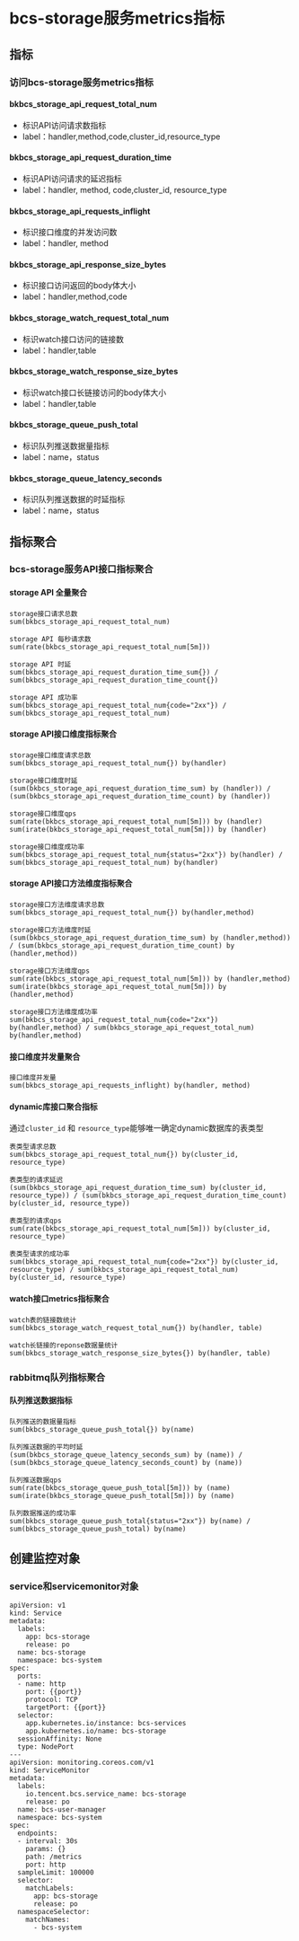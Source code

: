 # bcs-storage服务metrics指标

## 指标

### 访问bcs-storage服务metrics指标
####  bkbcs\_storage\_api\_request\_total\_num
* 标识API访问请求数指标
* label：handler,method,code,cluster_id,resource_type

#### bkbcs\_storage\_api\_request\_duration\_time
* 标识API访问请求的延迟指标
* label：handler, method, code,cluster_id, resource_type


#### bkbcs\_storage\_api\_requests\_inflight
* 标识接口维度的并发访问数
* label：handler, method

#### bkbcs\_storage\_api\_response\_size\_bytes 
* 标识接口访问返回的body体大小
* label：handler,method,code

#### bkbcs\_storage\_watch\_request\_total\_num 
* 标识watch接口访问的链接数
* label：handler,table

#### bkbcs\_storage\_watch\_response\_size\_bytes 
* 标识watch接口长链接访问的body体大小
* label：handler,table

#### bkbcs\_storage\_queue\_push\_total 
* 标识队列推送数据量指标
* label：name，status

#### bkbcs\_storage\_queue\_latency\_seconds
* 标识队列推送数据的时延指标
* label：name，status


## 指标聚合
### bcs-storage服务API接口指标聚合
#### storage API 全量聚合
```
storage接口请求总数
sum(bkbcs_storage_api_request_total_num)
 
storage API 每秒请求数
sum(rate(bkbcs_storage_api_request_total_num[5m]))
 
storage API 时延
sum(bkbcs_storage_api_request_duration_time_sum{}) / sum(bkbcs_storage_api_request_duration_time_count{})
 
storage API 成功率
sum(bkbcs_storage_api_request_total_num{code="2xx"}) / sum(bkbcs_storage_api_request_total_num)
```

#### storage API接口维度指标聚合
```
storage接口维度请求总数
sum(bkbcs_storage_api_request_total_num{}) by(handler)
 
storage接口维度时延
(sum(bkbcs_storage_api_request_duration_time_sum) by (handler)) / (sum(bkbcs_storage_api_request_duration_time_count) by (handler))
 
storage接口维度qps
sum(rate(bkbcs_storage_api_request_total_num[5m])) by (handler)
sum(irate(bkbcs_storage_api_request_total_num[5m])) by (handler)
 
storage接口维度成功率
sum(bkbcs_storage_api_request_total_num{status="2xx"}) by(handler) / sum(bkbcs_storage_api_request_total_num) by(handler)
``` 

#### storage API接口方法维度指标聚合
```
storage接口方法维度请求总数
sum(bkbcs_storage_api_request_total_num{}) by(handler,method)

storage接口方法维度时延
(sum(bkbcs_storage_api_request_duration_time_sum) by (handler,method)) / (sum(bkbcs_storage_api_request_duration_time_count) by (handler,method))

storage接口方法维度qps
sum(rate(bkbcs_storage_api_request_total_num[5m])) by (handler,method)
sum(irate(bkbcs_storage_api_request_total_num[5m])) by (handler,method)

storage接口方法维度成功率
sum(bkbcs_storage_api_request_total_num{code="2xx"}) by(handler,method) / sum(bkbcs_storage_api_request_total_num) by(handler,method)

```

#### 接口维度并发量聚合
```
接口维度并发量
sum(bkbcs_storage_api_requests_inflight) by(handler, method)
```

#### dynamic库接口聚合指标
通过`cluster_id` 和 `resource_type`能够唯一确定dynamic数据库的表类型

```
表类型请求总数
sum(bkbcs_storage_api_request_total_num{}) by(cluster_id, resource_type)

表类型的请求延迟
(sum(bkbcs_storage_api_request_duration_time_sum) by(cluster_id, resource_type)) / (sum(bkbcs_storage_api_request_duration_time_count) by(cluster_id, resource_type))

表类型的请求qps
sum(rate(bkbcs_storage_api_request_total_num[5m])) by(cluster_id, resource_type)

表类型请求的成功率
sum(bkbcs_storage_api_request_total_num{code="2xx"}) by(cluster_id, resource_type) / sum(bkbcs_storage_api_request_total_num) by(cluster_id, resource_type)

```
#### watch接口metrics指标聚合
```
watch表的链接数统计
sum(bkbcs_storage_watch_request_total_num{}) by(handler, table)

watch长链接的reponse数据量统计
sum(bkbcs_storage_watch_response_size_bytes{}) by(handler, table)
```
### rabbitmq队列指标聚合
#### 队列推送数据指标
```
队列推送的数据量指标
sum(bkbcs_storage_queue_push_total{}) by(name)
 
队列推送数据的平均时延
(sum(bkbcs_storage_queue_latency_seconds_sum) by (name)) / (sum(bkbcs_storage_queue_latency_seconds_count) by (name))
 
队列推送数据qps
sum(rate(bkbcs_storage_queue_push_total[5m])) by (name)
sum(irate(bkbcs_storage_queue_push_total[5m])) by (name)
 
队列数据推送的成功率
sum(bkbcs_storage_queue_push_total{status="2xx"}) by(name) / sum(bkbcs_storage_queue_push_total) by(name)

```
## 创建监控对象
### service和servicemonitor对象
```
apiVersion: v1
kind: Service
metadata:
  labels:
    app: bcs-storage
    release: po
  name: bcs-storage
  namespace: bcs-system
spec:
  ports:
  - name: http
    port: {{port}}
    protocol: TCP
    targetPort: {{port}}
  selector:
    app.kubernetes.io/instance: bcs-services
    app.kubernetes.io/name: bcs-storage
  sessionAffinity: None
  type: NodePort
---
apiVersion: monitoring.coreos.com/v1
kind: ServiceMonitor
metadata:
  labels:
    io.tencent.bcs.service_name: bcs-storage
    release: po
  name: bcs-user-manager
  namespace: bcs-system
spec:
  endpoints:
  - interval: 30s
    params: {}
    path: /metrics
    port: http
  sampleLimit: 100000
  selector:
    matchLabels:
      app: bcs-storage
      release: po
  namespaceSelector:
    matchNames:
      - bcs-system
```

   